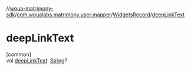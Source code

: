 //[woua-matrimony-sdk](../../../index.md)/[com.woualabs.matrimony.user.mapper](../index.md)/[WidgetsRecord](index.md)/[deepLinkText](deep-link-text.md)

# deepLinkText

[common]\
val [deepLinkText](deep-link-text.md): [String](https://kotlinlang.org/api/latest/jvm/stdlib/kotlin/-string/index.html)?
